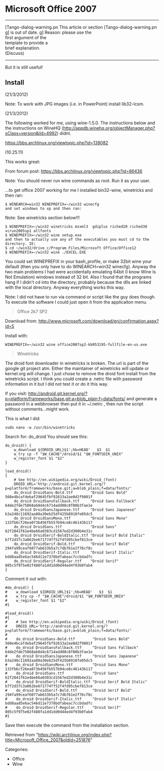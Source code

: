 Microsoft Office 2007
=====================

  ------------------------ ------------------------ ------------------------
  [Tango-dialog-warning.pn This article or section  [Tango-dialog-warning.pn
  g]                       is out of date.          g]
                           Reason: please use the   
                           first argument of the    
                           template to provide a    
                           brief explanation.       
                           (Discuss)                
  ------------------------ ------------------------ ------------------------

But it is still useful!

Install
-------

(21/3/2012)

Note: To work with JPG images (i.e. in PowerPoint) install lib32-lcsm.

(21/3/2012)

The following worked for me, using wine-1.5.0. The instructions below
and the instructions on WineHQ
(http://appdb.winehq.org/objectManager.php?sClass=version&iId=4992)
didnt.

https://bbs.archlinux.org/viewtopic.php?id=138082

(10.25.11)

This works great:

From forum post: https://bbs.archlinux.org/viewtopic.php?id=86436

Note: You should never run wine commands as root. Run it as your user.

...to get office 2007 working for me I installed bin32-wine, winetricks
and then ran:

    $ WINEARCH=win32 WINEPREFIX=~/win32 winecfg
    and set windows to xp and then ran:

Note: See winetricks section below!!!

    $ WINEPREFIX=~/win32 winetricks msxml3  gdiplus riched20 riched30 vcrun2005sp1 allfonts
    $ WINEPREFIX=~/win32 wine setup.exe
    and then to actually use any of the executables you must cd to the directory. IE:
    $ cd ~/win32/drive_c/Program Files/Microsoft Office/Office12
    $ WINEPREFIX=~/win32 wine ./EXCEL.EXE

You could set WINEPREFIX in your bash_profile, or make 32bit wine your
default (then you only have to do WINEARCH=win32 winecfg). Anyway the
two main problems I had were accidentally emulating 64bit (I know Wine
Is Not Emulation) windows instead of 32 bit. Also I found that the
programs hang if I didn't cd into the directory, probably because the
dlls are linked with the local directory. Anyway everything works this
way.

Note: I did not have to run via command or script like the guy does
though. To execute the software I could just open it from the
applicaiton menu.

> Office 2k7 SP2

Download from:
http://www.microsoft.com/download/en/confirmation.aspx?id=5

Install with:

    WINEPREFIX=~/win32 wine office2007sp2-kb953195-fullfile-en-us.exe

> Winetricks

The droid font downloader in winetricks is broken. The url is part of
the google git project atm. Either the maintainer of winetricks will
update or kernel.org will change. I just chose to remove the droid font
install from the winetricks script. I think you could create a .netrc
file with password information in it but I did not test it or do it this
way.

If you visit:
http://android.git.kernel.org/?p=platform/frameworks/base.git;a=blob_plain;f=data/fonts/
and generate a password in a webbrowser then put it in ~/.netrc , then
run the script without comments...might work.

This is what I did:

    sudo nano -w /usr/bin/winetricks

Search for: do_droid You should see this:

    do_droid() {
        w_download ${DROID_URL}$1';hb=HEAD'   $3  $1
        w_try cp -f "$W_CACHE"/droid/$1 "$W_FONTSDIR_UNIX"
        w_register_font $1 "$2"
    }

    load_droid()
    {
        # See http://en.wikipedia.org/wiki/Droid_(font)
        DROID_URL='http://android.git.kernel.org/?p=platform/frameworks/base.git;a=blob_plain;f=data/fonts/'
        do_droid DroidSans-Bold.ttf        "Droid Sans Bold"         560e4bcafdebaf29645fbf92633a2ae0d2f9801f
        do_droid DroidSansFallback.ttf     "Droid Sans Fallback"     64de2fde75868ab8d4c6714add08c8f08b3fae1e
        do_droid DroidSansJapanese.ttf     "Droid Sans Japanese"     b3a248c11692aa88a30eb25df425b8910fe05dc5
        do_droid DroidSansMono.ttf         "Droid Sans Mono"         133fb6cf26ea073b456fb557b94ce8c46143b117
        do_droid DroidSans.ttf             "Droid Sans"              62f2841f61e4be66a0303cd1567ed2d300b4e31c
        do_droid DroidSerif-BoldItalic.ttf "Droid Serif Bold Italic" b7f2d37c3a062be671774ff52f4fd95cbef813ce
        do_droid DroidSerif-Bold.ttf       "Droid Serif Bold"        294fa99ceaf6077ab633b5a7c7db761e2f76cf8c
        do_droid DroidSerif-Italic.ttf     "Droid Serif Italic"      bdd8aad5e6ac546d11e7378bdfabeac7ccbdadfc
        do_droid DroidSerif-Regular.ttf    "Droid Serif"             805c5f975e02f488fa1dd1dd0d44ed4f93b0fab4
    }

Comment it out with:

    #do_droid() {
    #    w_download ${DROID_URL}$1';hb=HEAD'   $3  $1
    #    w_try cp -f "$W_CACHE"/droid/$1 "$W_FONTSDIR_UNIX"
    #    w_register_font $1 "$2"
    #}

    #load_droid()
    #{
    #    # See http://en.wikipedia.org/wiki/Droid_(font)
    #    DROID_URL='http://android.git.kernel.org/?p=platform/frameworks/base.git;a=blob_plain;f=data/fonts/'
    #
    #    do_droid DroidSans-Bold.ttf        "Droid Sans Bold"         560e4bcafdebaf29645fbf92633a2ae0d2f9801f
    #    do_droid DroidSansFallback.ttf     "Droid Sans Fallback"     64de2fde75868ab8d4c6714add08c8f08b3fae1e
    #    do_droid DroidSansJapanese.ttf     "Droid Sans Japanese"     b3a248c11692aa88a30eb25df425b8910fe05dc5
    #    do_droid DroidSansMono.ttf         "Droid Sans Mono"         133fb6cf26ea073b456fb557b94ce8c46143b117
    #    do_droid DroidSans.ttf             "Droid Sans"              62f2841f61e4be66a0303cd1567ed2d300b4e31c
    #    do_droid DroidSerif-BoldItalic.ttf "Droid Serif Bold Italic" b7f2d37c3a062be671774ff52f4fd95cbef813ce
    #    do_droid DroidSerif-Bold.ttf       "Droid Serif Bold"        294fa99ceaf6077ab633b5a7c7db761e2f76cf8c
    #    do_droid DroidSerif-Italic.ttf     "Droid Serif Italic"      bdd8aad5e6ac546d11e7378bdfabeac7ccbdadfc
    #    do_droid DroidSerif-Regular.ttf    "Droid Serif"             805c5f975e02f488fa1dd1dd0d44ed4f93b0fab4
    #}

Save then execute the command from the installation section.

Retrieved from
"https://wiki.archlinux.org/index.php?title=Microsoft_Office_2007&oldid=251876"

Categories:

-   Office
-   Wine
